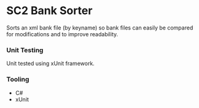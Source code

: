 # SC2 Bank Sorter
Sorts an xml bank file (by keyname) so bank files can easily be compared for modifications and to improve readability.

### Unit Testing
Unit tested using xUnit framework.

### Tooling
- C#
- xUnit
